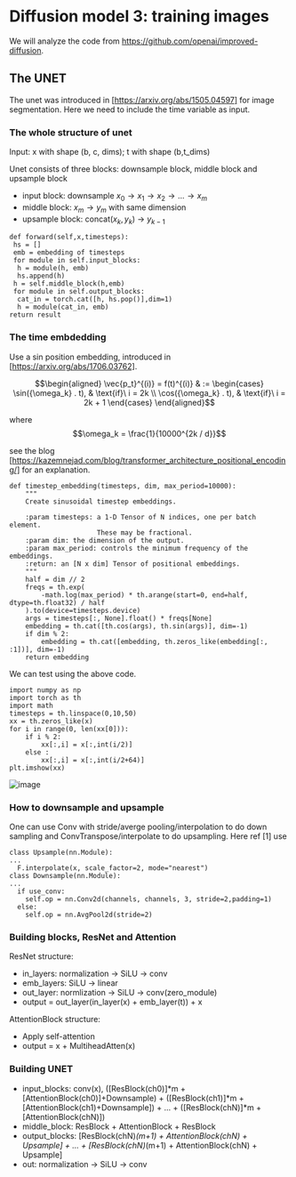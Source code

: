 # Diffusion model 3: training images

We will analyze the code from https://github.com/openai/improved-diffusion.

## The UNET
The unet was introduced in [https://arxiv.org/abs/1505.04597] for image segmentation. Here we need to include the time variable as input.

### The whole structure of unet
Input: x with shape (b, c, dims); t with shape (b,t_dims)

Unet consists of three blocks: downsample block, middle block and upsample block

  * input block: downsample $x_0\to x_1\to x_2\to ...\to x_m$
  * middle block: $x_m \to y_m$ with same dimension
  * upsample block: concat($x_k,y_k$) $\to$ $y_{k-1}$

```
def forward(self,x,timesteps):
 hs = []
 emb = embedding of timesteps
 for module in self.input_blocks:
  h = module(h, emb)
  hs.append(h)
 h = self.middle_block(h,emb)
 for module in self.output_blocks:
  cat_in = torch.cat([h, hs.pop()],dim=1)
  h = module(cat_in, emb)
return result
```

### The time embdedding
Use a sin position embedding, introduced in [https://arxiv.org/abs/1706.03762].

$$\begin{aligned}
  \vec{p_t}^{(i)} = f(t)^{(i)} & :=
  \begin{cases}
      \sin({\omega_k} . t),  & \text{if}\  i = 2k \\
      \cos({\omega_k} . t),  & \text{if}\  i = 2k + 1
  \end{cases}
\end{aligned}$$

where
$$\omega_k = \frac{1}{10000^{2k / d}}$$

see the blog [https://kazemnejad.com/blog/transformer_architecture_positional_encoding/] for an explanation.

```
def timestep_embedding(timesteps, dim, max_period=10000):
    """
    Create sinusoidal timestep embeddings.

    :param timesteps: a 1-D Tensor of N indices, one per batch element.
                      These may be fractional.
    :param dim: the dimension of the output.
    :param max_period: controls the minimum frequency of the embeddings.
    :return: an [N x dim] Tensor of positional embeddings.
    """
    half = dim // 2
    freqs = th.exp(
        -math.log(max_period) * th.arange(start=0, end=half, dtype=th.float32) / half
    ).to(device=timesteps.device)
    args = timesteps[:, None].float() * freqs[None]
    embedding = th.cat([th.cos(args), th.sin(args)], dim=-1)
    if dim % 2:
        embedding = th.cat([embedding, th.zeros_like(embedding[:, :1])], dim=-1)
    return embedding
```
We can test using the above code.
```
import numpy as np
import torch as th
import math
timesteps = th.linspace(0,10,50)
xx = th.zeros_like(x)
for i in range(0, len(xx[0])):
    if i % 2:
        xx[:,i] = x[:,int(i/2)]
    else :
        xx[:,i] = x[:,int(i/2+64)]
plt.imshow(xx)
```
![image](https://github.com/alexhuo2020/alexhuo2020.github.io/assets/136142213/a6d49a04-d993-4ccc-b6c2-0de36d2bac88)

### How to downsample and upsample
One can use Conv with stride/averge pooling/interpolation to do down sampling and ConvTranspose/interpolate to do upsampling. 
Here ref [1] use 

```
class Upsample(nn.Module):
...
  F.interpolate(x, scale_factor=2, mode="nearest")
class Downsample(nn.Module):
...
  if use_conv:
    self.op = nn.Conv2d(channels, channels, 3, stride=2,padding=1)
  else:
    self.op = nn.AvgPool2d(stride=2)
```

### Building blocks, ResNet and Attention
ResNet structure:
  * in_layers: normalization -> SiLU -> conv
  * emb_layers: SiLU -> linear
  * out_layer: normlization -> SiLU -> conv(zero_module)
  * output = out_layer(in_layer(x) + emb_layer(t)) + x

AttentionBlock structure:
  * Apply self-attention
  * output = x + MultiheadAtten(x)

### Building UNET
* input_blocks: conv(x), ([ResBlock(ch0)]*m + [AttentionBlock(ch0)]+Downsample) +  ([ResBlock(ch1)]*m + [AttentionBlock(ch1)+Downsample]) + ... +   ([ResBlock(chN)]*m + [AttentionBlock(chN)])
* middle_block: ResBlock + AttentionBlock + ResBlock
* output_blocks: [ResBlock(chN)*(m+1) + AttentionBlock(chN) + Upsample] + ... + [ResBlock(chN)*(m+1) + AttentionBlock(chN) + Upsample]
* out: normalization -> SiLU -> conv




